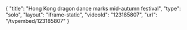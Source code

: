{
    "title": "Hong Kong dragon dance marks mid-autumn festival",
    "type": "solo",
    "layout": "iframe-static",
    "videoId": "123185807",
    "url": "\/tvpembed\/123185807"
}